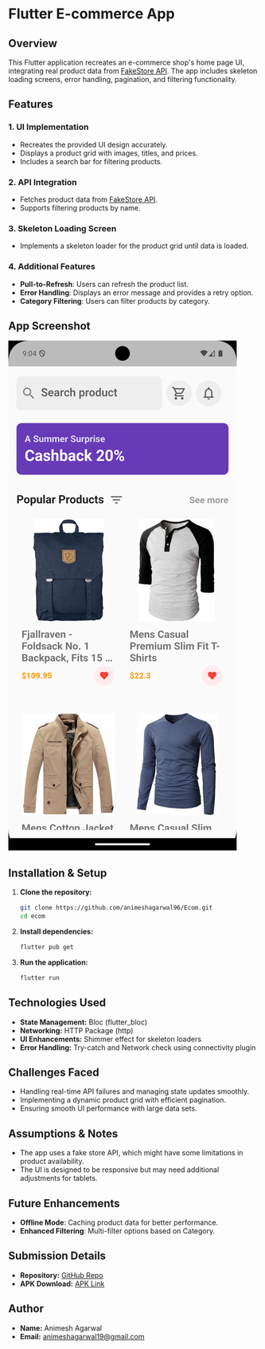 # Flutter E-commerce App

## Overview

This Flutter application recreates an e-commerce shop's home page UI, integrating real product data from [FakeStore API](https://fakestoreapi.com/products). The app includes skeleton loading screens, error handling, pagination, and filtering functionality.

## Features

### 1. UI Implementation

- Recreates the provided UI design accurately.
- Displays a product grid with images, titles, and prices.
- Includes a search bar for filtering products.

### 2. API Integration

- Fetches product data from [FakeStore API](https://fakestoreapi.com/products).
- Supports filtering products by name.

### 3. Skeleton Loading Screen

- Implements a skeleton loader for the product grid until data is loaded.

### 4. Additional Features

- **Pull-to-Refresh**: Users can refresh the product list.
- **Error Handling**: Displays an error message and provides a retry option.
- **Category Filtering**: Users can filter products by category.

## App Screenshot

![App Screenshot](assets/images/screenshot_1.png)

## Installation & Setup

1. **Clone the repository:**
   ```sh
   git clone https://github.com/animeshagarwal96/Ecom.git
   cd ecom
   ```
2. **Install dependencies:**
   ```sh
   flutter pub get
   ```
3. **Run the application:**
   ```sh
   flutter run
   ```

## Technologies Used

- **State Management:** Bloc (flutter\_bloc)
- **Networking:** HTTP Package (http)
- **UI Enhancements:** Shimmer effect for skeleton loaders
- **Error Handling:** Try-catch and Network check using connectivity plugin

## Challenges Faced

- Handling real-time API failures and managing state updates smoothly.
- Implementing a dynamic product grid with efficient pagination.
- Ensuring smooth UI performance with large data sets.

## Assumptions & Notes

- The app uses a fake store API, which might have some limitations in product availability.
- The UI is designed to be responsive but may need additional adjustments for tablets.

## Future Enhancements

- **Offline Mode**: Caching product data for better performance.
- **Enhanced Filtering**: Multi-filter options based on Category.

## Submission Details

- **Repository:** [GitHub Repo](https://github.com/animeshagarwal96/Ecom.git)
- **APK Download:** [APK Link](https://fileport.io/rVyZguHLqxKJ)

## Author

- **Name:** Animesh Agarwal
- **Email:** animeshagarwal19@gmail.com

